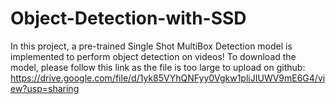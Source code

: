 # Object-Detection-with-SSD

In this project, a pre-trained Single Shot MultiBox Detection model is implemented to perform object detection on videos! 
To download the model, please follow this link as the file is too large to upload on github: https://drive.google.com/file/d/1yk85VYhQNFyy0Vgkw1pliJIUWV9mE6G4/view?usp=sharing
